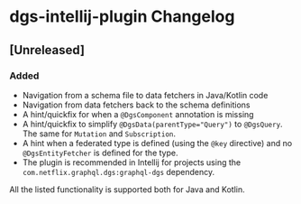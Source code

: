 <!-- Keep a Changelog guide -> https://keepachangelog.com -->

# dgs-intellij-plugin Changelog

## [Unreleased]
### Added
* Navigation from a schema file to data fetchers in Java/Kotlin code
* Navigation from data fetchers back to the schema definitions
* A hint/quickfix for when a `@DgsComponent` annotation is missing
* A hint/quickfix to simplify `@DgsData(parentType="Query")` to `@DgsQuery`. The same for `Mutation` and `Subscription`.
* A hint when a federated type is defined (using the `@key` directive) and no `@DgsEntityFetcher` is defined for the type.
* The plugin is recommended in Intellij for projects using the `com.netflix.graphql.dgs:graphql-dgs` dependency. 

All the listed functionality is supported both for Java and Kotlin.

